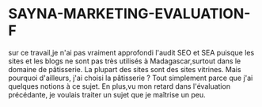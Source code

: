# SAYNA-MARKETING-EVALUATION-F
sur ce travail,je n'ai pas vraiment approfondi l'audit SEO et SEA puisque les sites et les blogs ne sont pas très utilisés à Madagascar,surtout dans le domaine de pâtisserie. La plupart des sites sont des sites vitrines.
Mais pourquoi d'ailleurs, j'ai choisi la pâtisserie ? Tout simplement parce que j'ai quelques notions à ce sujet. En plus,vu mon retard dans l'évaluation précédante, je voulais traiter un sujet que je maîtrise un peu. 
